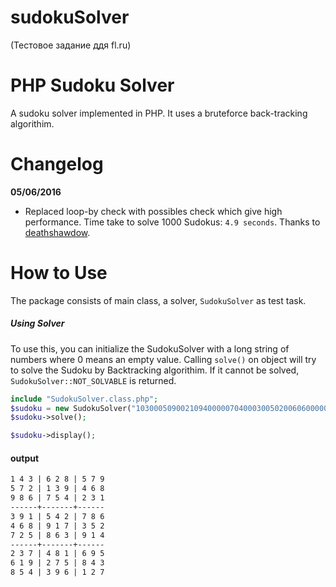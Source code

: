 # sudokuSolver
(Тестовое задание ддя fl.ru)

PHP Sudoku Solver
=================

A sudoku solver implemented in PHP. It uses a bruteforce back-tracking algorithim.


Changelog
========

**05/06/2016**

* Replaced loop-by check with possibles check which give high performance. Time take to solve 1000 Sudokus: `4.9 seconds`. Thanks to [deathshawdow](https://forums.digitalpoint.com/members/deathshadow.81916/). 


How to Use
==========

The package consists of main class, a solver, `SudokuSolver` as test task. 


##### Using Solver

To use this, you can initialize the SudokuSolver with a long string of numbers where 0 means an empty value. Calling `solve()` on object will try to solve the Sudoku by Backtracking algorithim. If it cannot be solved, `SudokuSolver::NOT_SOLVABLE` is returned.

```php
include "SudokuSolver.class.php";
$sudoku = new SudokuSolver("103000509002109400000704000300502006060000050700803004000401000009205800804000107");
$sudoku->solve();

$sudoku->display();
```
#### output
```html
1 4 3 | 6 2 8 | 5 7 9 
5 7 2 | 1 3 9 | 4 6 8 
9 8 6 | 7 5 4 | 2 3 1 
------+-------+------
3 9 1 | 5 4 2 | 7 8 6 
4 6 8 | 9 1 7 | 3 5 2 
7 2 5 | 8 6 3 | 9 1 4 
------+-------+------
2 3 7 | 4 8 1 | 6 9 5 
6 1 9 | 2 7 5 | 8 4 3 
8 5 4 | 3 9 6 | 1 2 7 
```

